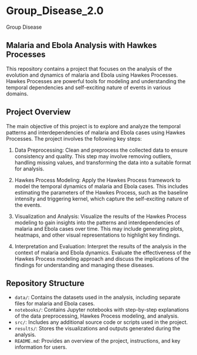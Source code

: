 # Group_Disease_2.0
Group Disease

## Malaria and Ebola Analysis with Hawkes Processes

This repository contains a project that focuses on the analysis of the evolution and dynamics of malaria and Ebola using Hawkes Processes. Hawkes Processes are powerful tools for modeling and understanding the temporal dependencies and self-exciting nature of events in various domains.

## Project Overview

The main objective of this project is to explore and analyze the temporal patterns and interdependencies of malaria and Ebola cases using Hawkes Processes. The project involves the following key steps:

1. Data Preprocessing: Clean and preprocess the collected data to ensure consistency and quality. This step may involve removing outliers, handling missing values, and transforming the data into a suitable format for analysis.

2. Hawkes Process Modeling: Apply the Hawkes Process framework to model the temporal dynamics of malaria and Ebola cases. This includes estimating the parameters of the Hawkes Process, such as the baseline intensity and triggering kernel, which capture the self-exciting nature of the events.

3. Visualization and Analysis: Visualize the results of the Hawkes Process modeling to gain insights into the patterns and interdependencies of malaria and Ebola cases over time. This may include generating plots, heatmaps, and other visual representations to highlight key findings.

4. Interpretation and Evaluation: Interpret the results of the analysis in the context of malaria and Ebola dynamics. Evaluate the effectiveness of the Hawkes Process modeling approach and discuss the implications of the findings for understanding and managing these diseases.

## Repository Structure

- `data/`: Contains the datasets used in the analysis, including separate files for malaria and Ebola cases.
- `notebooks/`: Contains Jupyter notebooks with step-by-step explanations of the data preprocessing, Hawkes Process modeling, and analysis.
- `src/`: Includes any additional source code or scripts used in the project.
- `results/`: Stores the visualizations and outputs generated during the analysis.
- `README.md`: Provides an overview of the project, instructions, and key information for users.